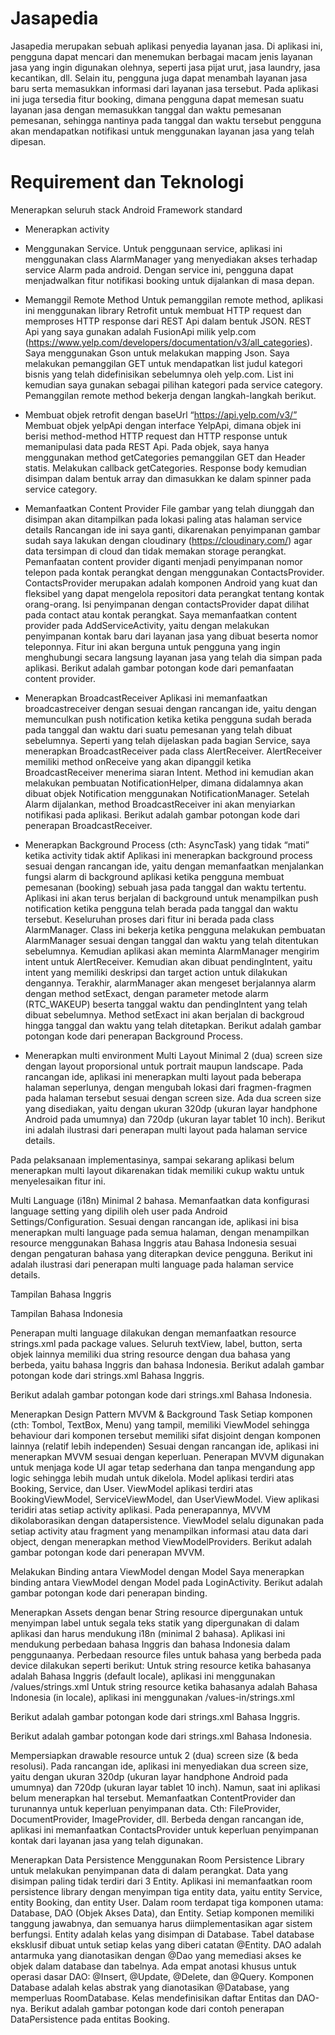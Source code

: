 # Jasapedia
Jasapedia merupakan sebuah aplikasi penyedia layanan jasa. Di aplikasi ini, pengguna dapat mencari dan menemukan berbagai macam jenis layanan jasa yang ingin digunakan olehnya, seperti jasa pijat urut, jasa laundry, jasa kecantikan, dll. Selain itu, pengguna juga dapat menambah layanan jasa baru serta memasukkan informasi dari layanan jasa tersebut. Pada aplikasi ini juga tersedia fitur booking, dimana pengguna dapat memesan suatu layanan jasa dengan memasukkan tanggal dan waktu pemesanan pemesanan, sehingga nantinya pada tanggal dan waktu tersebut pengguna akan mendapatkan notifikasi untuk menggunakan layanan jasa yang telah dipesan.

# Requirement dan Teknologi
Menerapkan seluruh stack Android Framework standard
- Menerapkan activity
- Menggunakan Service. Untuk penggunaan service, aplikasi ini menggunakan class AlarmManager yang menyediakan akses terhadap service Alarm pada android. Dengan service ini, pengguna dapat menjadwalkan fitur notifikasi booking untuk dijalankan di masa depan.
- Memanggil Remote Method Untuk pemanggilan remote method, aplikasi ini menggunakan library Retrofit untuk membuat HTTP request dan memproses HTTP response dari REST Api dalam bentuk JSON. REST Api yang saya gunakan adalah FusionApi milik yelp.com (https://www.yelp.com/developers/documentation/v3/all_categories). Saya menggunakan Gson untuk melakukan mapping Json. Saya melakukan pemanggilan GET untuk mendapatkan list judul kategori bisnis yang telah didefinisikan sebelumnya oleh yelp.com. List ini kemudian saya gunakan sebagai pilihan kategori pada service category. Pemanggilan remote method bekerja dengan langkah-langkah berikut.
- Membuat objek retrofit dengan baseUrl “https://api.yelp.com/v3/”
Membuat objek yelpApi dengan interface YelpApi, dimana objek ini berisi method-method HTTP request dan HTTP response untuk memanipulasi data pada REST Api. Pada objek, saya hanya menggunakan method getCategories pemanggilan GET dan Header statis.
Melakukan callback getCategories. Response body kemudian disimpan dalam bentuk array dan dimasukkan ke dalam spinner pada service category.

- Memanfaatkan Content Provider
File gambar yang telah diunggah dan disimpan akan ditampilkan pada lokasi paling atas halaman service details
Rancangan ide ini saya ganti, dikarenakan penyimpanan gambar sudah saya lakukan dengan cloudinary (https://cloudinary.com/) agar data tersimpan di cloud dan tidak memakan storage perangkat. Pemanfaatan content provider diganti menjadi penyimpanan nomor telepon pada kontak perangkat dengan menggunakan ContactsProvider. ContactsProvider merupakan adalah komponen Android yang kuat dan fleksibel yang dapat mengelola repositori data perangkat tentang kontak orang-orang. Isi penyimpanan dengan contactsProvider dapat dilihat pada contact atau kontak perangkat. Saya memanfaatkan content provider pada AddServiceActivity, yaitu dengan melakukan penyimpanan kontak baru dari layanan jasa yang dibuat beserta nomor teleponnya. Fitur ini akan berguna untuk pengguna yang ingin menghubungi secara langsung layanan jasa yang telah dia simpan pada aplikasi.
Berikut adalah gambar potongan kode dari pemanfaatan content provider.

- Menerapkan BroadcastReceiver
Aplikasi ini memanfaatkan broadcastreceiver dengan sesuai dengan rancangan ide, yaitu dengan memunculkan push notification ketika ketika pengguna sudah berada pada tanggal dan waktu dari suatu pemesanan yang telah dibuat sebelumnya. Seperti yang telah dijelaskan pada bagian Service, saya menerapkan BroadcastReceiver pada class AlertReceiver. AlertReceiver memiliki method onReceive yang akan dipanggil ketika BroadcastReceiver menerima siaran Intent. Method ini kemudian akan melakukan pembuatan NotificationHelper, dimana didalamnya akan dibuat objek Notification menggunakan NotificationManager. Setelah Alarm dijalankan, method BroadcastReceiver ini akan menyiarkan notifikasi pada aplikasi.
Berikut adalah gambar potongan kode dari penerapan BroadcastReceiver.

- Menerapkan Background Process (cth: AsyncTask) yang tidak “mati” ketika activity tidak aktif
Aplikasi ini menerapkan background process sesuai dengan rancangan ide, yaitu dengan memanfaatkan menjalankan fungsi alarm di background aplikasi ketika pengguna membuat pemesanan (booking) sebuah jasa pada tanggal dan waktu tertentu. Aplikasi ini akan terus berjalan di background untuk menampilkan push notification ketika pengguna telah berada pada tanggal dan waktu tersebut.
Keseluruhan proses dari fitur ini berada pada class AlarmManager. Class ini bekerja ketika pengguna melakukan pembuatan AlarmManager sesuai dengan tanggal dan waktu yang telah ditentukan sebelumnya. Kemudian aplikasi akan meminta AlarmManager mengirim intent untuk AlertReceiver. Kemudian akan dibuat pendingIntent, yaitu intent yang memiliki deskripsi dan target action untuk dilakukan dengannya. Terakhir, alarmManager akan mengeset berjalannya alarm dengan method setExact, dengan parameter metode alarm (RTC_WAKEUP) beserta tanggal waktu dan pendingIntent yang telah dibuat sebelumnya. Method setExact ini akan berjalan di backgroud hingga tanggal dan waktu yang telah ditetapkan.
Berikut adalah gambar potongan kode dari penerapan Background Process.

- Menerapkan multi environment
Multi Layout
Minimal 2 (dua) screen size dengan layout proporsional untuk portrait maupun landscape.	
Pada rancangan ide, aplikasi ini menerapkan multi layout pada beberapa halaman seperlunya, dengan mengubah lokasi dari fragmen-fragmen pada halaman tersebut sesuai dengan screen size. Ada dua screen size yang disediakan, yaitu dengan ukuran 320dp (ukuran layar handphone Android pada umumnya) dan 720dp (ukuran layar tablet 10 inch). Berikut ini adalah ilustrasi dari penerapan multi layout pada  halaman service details.

Pada pelaksanaan implementasinya, sampai sekarang aplikasi belum menerapkan multi layout dikarenakan tidak memiliki cukup waktu untuk menyelesaikan fitur ini.

Multi Language (i18n)
Minimal 2 bahasa. Memanfaatkan data konfigurasi language setting yang dipilih oleh user pada Android Settings/Configuration.
Sesuai dengan rancangan ide, aplikasi ini bisa menerapkan multi language pada semua halaman, dengan menampilkan resource menggunakan Bahasa Inggris atau Bahasa Indonesia sesuai dengan pengaturan bahasa yang diterapkan device pengguna. Berikut ini adalah ilustrasi dari penerapan multi language pada halaman service details.

Tampilan Bahasa Inggris

Tampilan Bahasa Indonesia

Penerapan multi language dilakukan dengan memanfaatkan resource strings.xml pada package values. Seluruh textView, label, button, serta objek lainnya memiliki dua string resource dengan dua bahasa yang berbeda, yaitu bahasa Inggris dan bahasa Indonesia.
Berikut adalah gambar potongan kode dari strings.xml Bahasa Inggris.


Berikut adalah gambar potongan kode dari strings.xml Bahasa Indonesia.



Menerapkan Design Pattern MVVM & Background Task
Setiap komponen (cth: Tombol, TextBox, Menu) yang tampil, memiliki ViewModel sehingga behaviour dari komponen tersebut memiliki sifat disjoint dengan komponen lainnya (relatif lebih independen)
	Sesuai dengan rancangan ide, aplikasi ini menerapkan MVVM sesuai dengan keperluan. Penerapan MVVM digunakan untuk menjaga kode UI agar tetap sederhana dan tanpa mengandung app logic sehingga lebih mudah untuk dikelola. Model aplikasi terdiri atas Booking, Service, dan User. ViewModel aplikasi terdiri atas BookingViewModel, ServiceViewModel, dan UserViewModel. View aplikasi teridiri atas setiap activity aplikasi. Pada penerapannya, MVVM dikolaborasikan dengan datapersistence. ViewModel selalu digunakan pada setiap activity atau fragment yang menampilkan informasi atau data dari object, dengan menerapkan method ViewModelProviders. 
Berikut adalah gambar potongan kode dari penerapan MVVM.





Melakukan Binding antara ViewModel dengan Model
	Saya menerapkan binding antara ViewModel dengan Model pada LoginActivity.
Berikut adalah gambar potongan kode dari penerapan binding.

	
Menerapkan Assets dengan benar
String resource dipergunakan untuk menyimpan label untuk segala teks statik yang dipergunakan di dalam aplikasi dan harus mendukung i18n (minimal 2 bahasa).
	Aplikasi ini mendukung perbedaan bahasa Inggris dan bahasa Indonesia dalam penggunaanya. Perbedaan resource files untuk bahasa yang berbeda pada device dilakukan seperti berikut:
Untuk string resource ketika bahasanya adalah Bahasa Inggris (default locale), aplikasi ini menggunakan /values/strings.xml
Untuk string resource ketika bahasanya adalah Bahasa Indonesia (in locale), aplikasi ini menggunakan /values-in/strings.xml

Berikut adalah gambar potongan kode dari strings.xml Bahasa Inggris.


Berikut adalah gambar potongan kode dari strings.xml Bahasa Indonesia.


Mempersiapkan drawable resource untuk 2 (dua) screen size (& beda resolusi).
	Pada rancangan ide, aplikasi ini menyediakan dua screen size, yaitu dengan ukuran 320dp (ukuran layar handphone Android pada umumnya) dan 720dp (ukuran layar tablet 10 inch). Namun, saat ini aplikasi belum menerapkan hal tersebut.
Memanfaatkan ContentProvider dan turunannya untuk keperluan penyimpanan data. Cth: FileProvider, DocumentProvider, ImageProvider, dll.
	Berbeda dengan rancangan ide, aplikasi ini memanfaatkan ContactsProvider untuk keperluan penyimpanan kontak dari layanan jasa yang telah digunakan.

Menerapkan Data Persistence
Menggunakan Room Persistence Library untuk melakukan penyimpanan data di dalam perangkat. Data yang disimpan paling tidak terdiri dari 3 Entity.
Aplikasi ini memanfaatkan room persistence library dengan menyimpan tiga entity data, yaitu entity Service, entity Booking, dan entity User. Dalam room terdapat tiga komponen utama: Database, DAO (Objek Akses Data), dan Entity. Setiap komponen memiliki tanggung jawabnya, dan semuanya harus diimplementasikan agar sistem berfungsi. Entity adalah kelas yang disimpan di Database. Tabel database eksklusif dibuat untuk setiap kelas yang diberi catatan @Entity. DAO adalah antarmuka yang dianotasikan dengan @Dao yang memediasi akses ke objek dalam database dan tabelnya. Ada empat anotasi khusus untuk operasi dasar DAO: @Insert, @Update, @Delete, dan @Query. Komponen Database adalah kelas abstrak yang dianotasikan @Database, yang memperluas RoomDatabase. Kelas mendefinisikan daftar Entitas dan DAO-nya.
Berikut adalah gambar potongan kode dari contoh penerapan DataPersistence pada entitas Booking.




